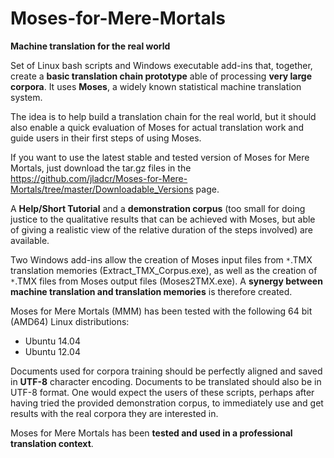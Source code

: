 Moses-for-Mere-Mortals
======================
**Machine translation for the real world**

Set of Linux bash scripts and Windows executable add-ins that, together, create a **basic translation chain prototype** able of processing **very large corpora**. It uses **Moses**, a widely known statistical machine translation system. 

The idea is to help build a translation chain for the real world, but it should also enable a quick evaluation of Moses for actual translation work and guide users in their first steps of  using Moses. 

If you want to use the latest stable and tested version of Moses for Mere Mortals, just download the tar.gz files in the https://github.com/jladcr/Moses-for-Mere-Mortals/tree/master/Downloadable_Versions page.

A **Help/Short Tutorial** and a **demonstration corpus** (too small for doing justice to the qualitative results that can be achieved with Moses, but able of giving a realistic view of the relative duration of the steps involved) are available. 

Two Windows add-ins allow the creation of Moses input files from `*`.TMX translation memories (Extract_TMX_Corpus.exe), as well as the creation of `*`.TMX files from Moses output files (Moses2TMX.exe). A **synergy between machine translation and translation memories** is therefore created.

Moses for Mere Mortals (MMM) has been tested with the following 64 bit (AMD64) Linux distributions:

  * Ubuntu 14.04
  * Ubuntu 12.04

Documents used for corpora training should be perfectly aligned and saved in **UTF-8** character encoding. Documents to be translated should also be in UTF-8 format. One would expect the users of these scripts, perhaps after having tried the provided demonstration corpus, to immediately use and get results with the real corpora they are interested in.

Moses for Mere Mortals has been **tested and used in a professional translation context**.


